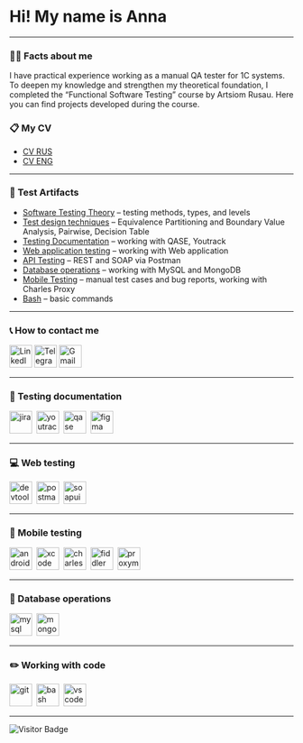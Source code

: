 # Hi! My name is Anna

---

### 👨‍💻 Facts about me

I have practical experience working as a manual QA tester for 1C systems. 
To deepen my knowledge and strengthen my theoretical foundation, I completed the “Functional Software Testing” course by Artsiom Rusau.
Here you can find projects developed during the course.

### 📋 My CV
<div>
<ul>
  <li><a href="https://drive.google.com/file/d/14Jng-SEcVaaV1GiuZP94U_kCj2lew3JR/view?usp=drive_link">CV RUS</a></li>
  <li><a href="https://drive.google.com/file/d/14Jng-SEcVaaV1GiuZP94U_kCj2lew3JR/view?usp=drive_link">CV ENG</a></li>
  </ul>
</div>

<!--
- 📫 Contact Information: [![LinkedIn Badge](https://img.shields.io/badge/-@annazudilova-blue?style=flat&logo=LinkedIn&logoColor=white)](https://www.linkedin.com/in/anna-zudilova-6a2424373/) [![Gmail Badge](https://img.shields.io/badge/-Gmail-red?style=flat&logo=Gmail&logoColor=white)](mailto:annazudilova11@gmail.com)
-->
---

### 🧩 Test Artifacts

<div>
<ul>
  <li><a href="https://github.com/AnnaZudilova/theory">Software Testing Theory</a> – testing methods, types, and levels </li>
  <li><a href="https://github.com/AnnaZudilova/design">Test design techniques</a> – Equivalence Partitioning and Boundary Value Analysis, Pairwise, Decision Table </li>
  <li><a href="https://github.com/AnnaZudilova/docs">Testing Documentation</a> – working with QASE, Youtrack </li>
  <li><a href="https://github.com/AnnaZudilova/web">Web application testing</a> – working with Web application </li>
  <li><a href="https://github.com/AnnaZudilova/api">API Testing</a> – REST and SOAP via Postman</li>
  <li><a href="https://github.com/AnnaZudilova/database">Database operations</a> – working with MySQL and MongoDB</li>
  <li><a href="https://github.com/AnnaZudilova/mobile">Mobile Testing</a> – manual test cases and bug reports, working with Charles Proxy</li>
  <li><a href="https://github.com/AnnaZudilova/git_bash">Bash</a> – basic commands</li>
</ul>
</div>

--- 

 ### 📞 How to contact me

  <div id="badges">
    <a href="https://www.linkedin.com/in/anna-zudilova-6a2424373/"><img src="https://img.icons8.com/?size=512&id=13930&format=png" width="40" height="40" alt="LinkedIn"/></a>
    <a href="https://t.me/zudilovalova"><img src="https://img.icons8.com/?size=512&id=63306&format=png" width="40" height="40" alt="Telegram"/></a>
    <a href="annazudilova11@gmail.com"><img src="https://img.icons8.com/?size=512&id=P7UIlhbpWzZm&format=png" width="40" height="40" alt="Gmail"/></a>
  </div>

---

### 📁 Testing documentation

<div>
  <img src="https://cdn.jsdelivr.net/gh/devicons/devicon/icons/jira/jira-original.svg" title="jira" alt="jira" width="40" height="40"/>&nbsp
  <img src="https://upload.wikimedia.org/wikipedia/commons/thumb/8/8d/YouTrack_Icon.svg/1024px-YouTrack_Icon.svg.png?20200803082248" title="youtrack" alt="youtrack" width="40" height="40"/>&nbsp
  <!--
  <img src="https://codahosted.io/packs/21236/unversioned/assets/LOGO/ba1091c59bab89cd2fd0f289622731fe16113d7b00905abe64759c313a4b73b76c1b0426076ed76cb74752234c734131df46992d5b8b48fc13e264240e4f7119f736cfeb64df36ded54b5cbf6198b9cadedf18dd0cac5c7dbcd16e6336c29363cd1292ba" title="testrail" alt="tetstrail" width="40" height="40"/>&nbsp
  <img src="https://docs.testit.software/images/testit_logo_icon.png" title="test-it" alt="test-it" width="40" height="40"/>&nbsp
  -->
  <img src="https://luna1.co/eb0187.png" title="qase" alt="qase" width="40" height="40"/>&nbsp
  <img src="https://cdn.jsdelivr.net/gh/devicons/devicon/icons/figma/figma-original.svg" title="figma" alt="figma" width="40" height="40"/>&nbsp
</div>

---

### 💻 Web testing

<div>
  <img src="https://d33wubrfki0l68.cloudfront.net/38b5c953a4667366685d55db55d057c86db1fc54/a0fdc/static/acae6b24d940347661ca901ea07f47c1/chrome-dev-logo-icon.png" title="devtools" alt="devtools" width="40" height="40"/>&nbsp
  <img src="https://camo.githubusercontent.com/66653fb9b350122ece0a9db72f67c75ec0316efe11126b7c7e46296ce64e2561/68747470733a2f2f7777772e7376677265706f2e636f6d2f73686f772f3335343230322f706f73746d616e2d69636f6e2e737667" title="postman" alt="postman" width="40" height="40"/>&nbsp
  <img src="https://static0.smartbear.co/smartbearbrand/media/images/home/soapui-icon.svg" title="soapui" alt="soapui" width="40" height="40"/>&nbsp
</div>

---

### 📱 Mobile testing

<div>
  <img src="https://cdn.jsdelivr.net/gh/devicons/devicon/icons/androidstudio/androidstudio-original.svg" title="android-studio" alt="android-studio" width="40" height="40"/>&nbsp
  <img src="https://cdn.jsdelivr.net/gh/devicons/devicon/icons/xcode/xcode-original.svg" title="xcode" alt="xcode" width="40" height="40"/>&nbsp
  <img src="https://cdn.icon-icons.com/icons2/3053/PNG/512/charles_proxy_macos_bigsur_icon_190302.png" title="charles-proxy" alt="charles-proxy" width="40" height="40"/>&nbsp
  <img src="https://camo.githubusercontent.com/4c76cc41657552d1ec1d662f230ea45ad2b5da15e73466702f16ae433e87bb3f/68747470733a2f2f7777772e6d6567616c656563686572732e636f6d2f73746f726167652f466964646c65722d457665727977686572652d49636f6e2e706e67" title="fiddler" alt="fiddler" width="40" height="40"/>&nbsp
  <img src="https://pbs.twimg.com/profile_images/1589614420766126080/slAIVDtr_400x400.jpg" title="proxyman" alt="proxyman" width="40" height="40"/>&nbsp
</div>


---

### 💽 Database operations

<div>
  <img src="https://cdn.jsdelivr.net/gh/devicons/devicon/icons/mysql/mysql-original.svg" title="mysql" alt="mysql" width="40" height="40"/>&nbsp
  <img src="https://cdn.jsdelivr.net/gh/devicons/devicon/icons/mongodb/mongodb-original.svg" title="mongodb" alt="mongodb" width="40" height="40"/>&nbsp
</div>

---

### ✏️ Working with code

<div>
  <img src="https://cdn.jsdelivr.net/gh/devicons/devicon/icons/git/git-original.svg" title="git" alt="git" width="40" height="40"/>&nbsp
  <img src="https://upload.wikimedia.org/wikipedia/commons/thumb/4/4b/Bash_Logo_Colored.svg/1024px-Bash_Logo_Colored.svg.png?20180723054350" title="bash" alt="bash" width="40" height="40"/>&nbsp
  <img src="https://cdn.jsdelivr.net/gh/devicons/devicon/icons/vscode/vscode-original.svg" title="vscode" alt="vscode" width="40" height="40"/>&nbsp
  
</div>

---

![Visitor Badge](https://visitor-badge.laobi.icu/badge?page_id=annazudilova)
